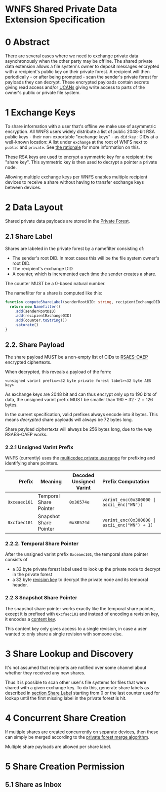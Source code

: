 # WNFS Shared Private Data Extension Specification

# 0 Abstract

There are several cases where we need to exchange private data asynchronously when the other party may be offline.
The shared private data extension allows a file system's owner to deposit messages encrypted with a recipient's public key on their private forest.
A recipient will then periodically - or after being prompted - scan the sender's private forest for payloads they can decrypt.
These encrypted payloads contain secrets giving read access and/or [UCANs](https://ucan.xyz) giving write access to parts of the owner's public or private file system.

# 1 Exchange Keys

To share information with a user that's offline we make use of asymmetric encryption. All WNFS users widely distribute a list of public 2048-bit RSA public keys - their non-exportable "exchange keys" - as `did:key:` DIDs at a well-known location: A list under `exchange` at the root of WNFS next to `public` and `private`. See [the rationale](/rationale/shared-private-data.md#exchange-key-location) for more information on this.

These RSA keys are used to encrypt a symmetric key for a recipient; the "share key". This symmetric key is then used to decrypt a pointer a private node.

Allowing multiple exchange keys per WNFS enables multiple recipient devices to receive a share without having to transfer exchange keys between devices.

# 2 Data Layout

Shared private data payloads are stored in the [Private Forest](/spec/private-wnfs.md#21-ciphertext-blocks).

## 2.1 Share Label

Shares are labeled in the private forest by a namefilter consisting of:
- The sender's root DID. In most cases this will be the file system owner's root DID.
- The recipient's exchange DID
- A counter, which is incremented each time the sender creates a share.

The counter MUST be a 0-based natural number.

The namefilter for a share is computed like this:

```ts
function computeShareLabel(senderRootDID: string, recipientExchangeDID: string, counter: number) {
  return new Namefilter()
    .add(senderRootDID)
    .add(recipientExchangeDID)
    .add(counter.toString())
    .saturate()
}
```

## 2.2. Share Payload

The share payload MUST be a non-empty list of CIDs to [RSAES-OAEP](https://datatracker.ietf.org/doc/html/rfc3447#section-7.1) encrypted ciphertexts.

When decrypted, this reveals a payload of the form:

`<unsigned varint prefix><32 byte private forest label><32 byte AES key>`

As exchange keys are 2048 bit and can thus encrypt only up to 190 bits of data, the unsigned varint prefix MUST be smaller than $190 - 32 \cdot 2 = 126$ bytes.

In the current specification, valid prefixes always encode into 8 bytes. This means *decrypted* share payloads will always be 72 bytes long.

Share payload *ciphertexts* will always be 256 bytes long, due to the way RSAES-OAEP works.

### 2.2.1 Unsigned Varint Prefix

WNFS (currently) uses the [multicodec private use range](https://github.com/multiformats/multicodec/#private-use-area) for prefixing and identifying share pointers.

| Prefix | Meaning | Decoded Unsigned Varint | Prefix Computation |
|-------:|---------|-------------------------|:-------------------|
| `0xceaec101` | Temporal Share Pointer | `0x30574e` | `varint_enc(0x300000 \| ascii_enc("WN"))` |
| `0xcfaec101` | Snapshot Share Pointer | `0x30574d` | `varint_enc(0x300000 \| ascii_enc("WN") + 1)` |

### 2.2.2. Temporal Share Pointer

After the unsigned varint prefix `0xceaec101`, the temporal share pointer consists of
- a 32 byte private forest label used to look up the private node to decrypt in the private forest
- a 32 byte [revision key](/spec/private-wnfs.md#3161-revision-key) to decrypt the private node and its temporal header.

### 2.2.3 Snapshot Share Pointer

The snapshot share pointer works exactly like the temporal share pointer, except it is prefixed with `0xcfaec101` and instead of encoding a revision key, it encodes a [content key](/spec/private-wnfs.md#3162-content-key).

This content key only gives access to a single revision, in case a user wanted to only share a single revision with someone else.

# 3 Share Lookup and Discovery

It's not assumed that recipients are notified over some channel about whether they received any new shares.

Thus it is possible to scan other user's file systems for files that were shared with a given exchange key. To do this, generate share labels as described in [section Share Label](#21-share-label) starting from 0 or the last counter used for lookup until the first missing label in the private forest is hit.

# 4 Concurrent Share Creation

If multiple shares are created concurrently on separate devices, then these can simply be merged according to the [private forest merge algorithm](/spec/private-wnfs.md#45-merge).

Multiple share payloads are allowed per share label.

# 5 Share Creation Permission

## 5.1 Share as Inbox
